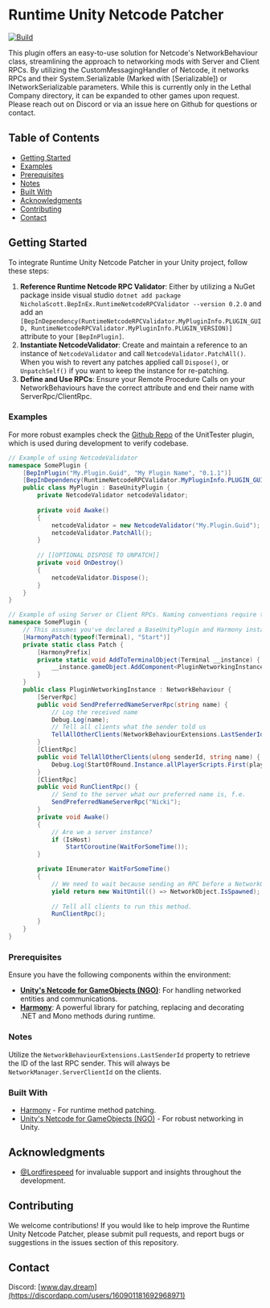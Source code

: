 # Runtime Unity Netcode Patcher
[![Build](https://github.com/NicholasScott1337/RuntimeNetcodeRPCValidator/actions/workflows/build.yml/badge.svg)](https://github.com/NicholasScott1337/RuntimeNetcodeRPCValidator/actions/workflows/build.yml)

This plugin offers an easy-to-use solution for Netcode's NetworkBehaviour class, streamlining the approach to networking mods with Server and Client RPCs. By utilizing the CustomMessagingHandler of Netcode, it networks RPCs and their System.Serializable (Marked with [Serializable]) or INetworkSerializable parameters. While this is currently only in the Lethal Company directory, it can be expanded to other games upon request. Please reach out on Discord or via an issue here on Github for questions or contact.


## Table of Contents
- [Getting Started](#getting-started)
- [Examples](#examples)
- [Prerequisites](#prerequisites)
- [Notes](#notes)
- [Built With](#built-with)
- [Acknowledgments](#acknowledgments)
- [Contributing](#contributing)
- [Contact](#contact)

## Getting Started

To integrate Runtime Unity Netcode Patcher in your Unity project, follow these steps:

1. **Reference Runtime Netcode RPC Validator**: Either by utilizing a NuGet package inside visual studio `dotnet add package NicholaScott.BepInEx.RuntimeNetcodeRPCValidator --version 0.2.0` and add an `[BepInDependency(RuntimeNetcodeRPCValidator.MyPluginInfo.PLUGIN_GUID, RuntimeNetcodeRPCValidator.MyPluginInfo.PLUGIN_VERSION)]` attribute to your `[BepInPlugin]`.
2. **Instantiate NetcodeValidator**: Create and maintain a reference to an instance of `NetcodeValidator` and call `NetcodeValidator.PatchAll()`. When you wish to revert any patches applied call `Dispose()`, or `UnpatchSelf()` if you want to keep the instance for re-patching.
3. **Define and Use RPCs**: Ensure your Remote Procedure Calls on your NetworkBehaviours have the correct attribute and end their name with ServerRpc/ClientRpc.

### Examples

For more robust examples check the [Github Repo](https://github.com/NicholasScott1337/RuntimeNetcodeRPCValidator/tree/main/UnitTester) of the UnitTester plugin, which is used during development to verify codebase.

```csharp
// Example of using NetcodeValidator
namespace SomePlugin {
    [BepInPlugin("My.Plugin.Guid", "My Plugin Name", "0.1.1")]
    [BepInDependency(RuntimeNetcodeRPCValidator.MyPluginInfo.PLUGIN_GUID, RuntimeNetcodeRPCValidator.MyPluginInfo.PLUGIN_VERSION)]
    public class MyPlugin : BaseUnityPlugin {
        private NetcodeValidator netcodeValidator;
        
        private void Awake()
        {
            netcodeValidator = new NetcodeValidator("My.Plugin.Guid");
            netcodeValidator.PatchAll();
        }
        
        // [[OPTIONAL DISPOSE TO UNPATCH]]
        private void OnDestroy()
        {
            netcodeValidator.Dispose();
        }
    }
}
```


```csharp
// Example of using Server or Client RPCs. Naming conventions require the method to end with the corresponding attribute name.
namespace SomePlugin {
    // This assumes you've declared a BaseUnityPlugin and Harmony instance elsewhere. Including the previous snippet about NetcodeValidator.
    [HarmonyPatch(typeof(Terminal), "Start")]
    private static class Patch {
        [HarmonyPrefix]
        private static void AddToTerminalObject(Terminal __instance) {
            __instance.gameObject.AddComponent<PluginNetworkingInstance>();
        }
    }
    public class PluginNetworkingInstance : NetworkBehaviour {
        [ServerRpc]
        public void SendPreferredNameServerRpc(string name) {
            // Log the received name
            Debug.Log(name);
            // Tell all clients what the sender told us
            TellAllOtherClients(NetworkBehaviourExtensions.LastSenderId, name);
        }
        [ClientRpc]
        public void TellAllOtherClients(ulong senderId, string name) {
            Debug.Log(StartOfRound.Instance.allPlayerScripts.First(playerController => playerController.actualClientId == senderId).playerUsername + " is now " + name);
        }
        [ClientRpc]
        public void RunClientRpc() {
            // Send to the server what our preferred name is, f.e.
            SendPreferredNameServerRpc("Nicki");
        }
        private void Awake()
        {
            // Are we a server instance?
            if (IsHost)
                StartCoroutine(WaitForSomeTime());
        }

        private IEnumerator WaitForSomeTime()
        {
            // We need to wait because sending an RPC before a NetworkObject is spawned results in errors.
            yield return new WaitUntil(() => NetworkObject.IsSpawned);
        
            // Tell all clients to run this method.
            RunClientRpc();
        } 
    }
}
```

### Prerequisites

Ensure you have the following components within the environment:

- **[Unity's Netcode for GameObjects (NGO)](https://github.com/Unity-Technologies/com.unity.netcode.gameobjects)**: For handling networked entities and communications.
- **[Harmony](https://github.com/pardeike/Harmony)**: A powerful library for patching, replacing and decorating .NET and Mono methods during runtime.

### Notes

Utilize the `NetworkBehaviourExtensions.LastSenderId` property to retrieve the ID of the last RPC sender. This will always be `NetworkManager.ServerClientId` on the clients.


### Built With

- [Harmony](https://github.com/pardeike/Harmony) - For runtime method patching.
- [Unity's Netcode for GameObjects (NGO)](https://github.com/Unity-Technologies/com.unity.netcode.gameobjects) - For robust networking in Unity.

## Acknowledgments

- [@Lordfirespeed](https://www.discordapp.com/users/290259615059279883) for invaluable support and insights throughout the development.

## Contributing

We welcome contributions! If you would like to help improve the Runtime Unity Netcode Patcher, please submit pull requests, and report bugs or suggestions in the issues section of this repository.

## Contact

Discord: [www.day.dream](https://discordapp.com/users/160901181692968971)